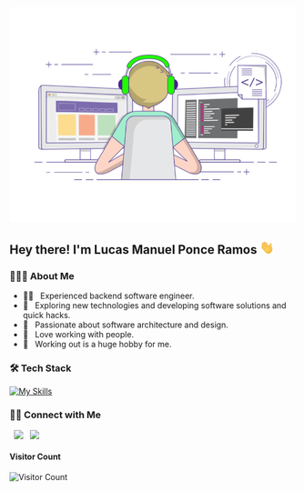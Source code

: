 ![Header](https://github.com/lookin12142/lookin12142/blob/main/program.gif)

<h2> Hey there! I'm Lucas Manuel Ponce Ramos <img src="https://github.com/lookin12142/lookin12142/blob/main/hi.gif" width="25"></h2>

<h3> 👨🏻‍💻 About Me </h3>

- 🧑‍💻 &nbsp; Experienced backend software engineer.
- 🤔 &nbsp; Exploring new technologies and developing software solutions and quick hacks.
- 💭 &nbsp; Passionate about software architecture and design.
- 👯 &nbsp; Love working with people.
- 🏅 &nbsp; Working out is a huge hobby for me.

<h3>🛠 Tech Stack</h3>

[![My Skills](https://skillicons.dev/icons?i=docker,git,py,vscode,postgres,css,html,js,nodejs,react,firebase)](https://skillicons.dev)
    
<h3> 🤝🏻 Connect with Me </h3>

<p align="start">
&nbsp; <a href="https://www.linkedin.com/in/lucas-manuel-ponce-ramos-a147a3250/" target="_blank" rel="noopener noreferrer"><img src="https://img.icons8.com/plasticine/100/000000/linkedin.png" width="75" /></a>
&nbsp; <a href="mailto:lucas.ponce@tecsup.edu.pe" target="_blank" rel="noopener noreferrer"><img src="https://img.icons8.com/plasticine/100/000000/gmail.png"  width="75" /></a>
</p>

#### **Visitor Count**
 ![Visitor Count](https://profile-counter.glitch.me/{looking12142}/count.svg)
